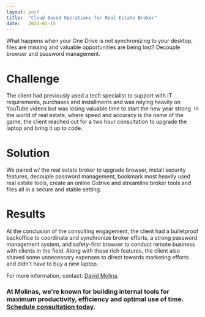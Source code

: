 ```yaml
---
layout: post
title:  "Cloud Based Operations for Real Estate Broker"
date:   2024-01-15
---
```


<p class="intro"><span class="dropcap">W</span>hat happens when your One Drive is not synchronizing to your desktop, files are missing and valuable opportunities are being lost? Decouple browser and password management.</p>

# Challenge
The client had previously used a tech specialist to support with IT requirements, purchases and installments and was relying heavily on YouTube videos but was losing valuable time to start the new year strong. In the world of real estate, where speed and accuracy is the name of the game, the client reached out for a two hour consultation to upgrade the laptop and bring it up to code.

# Solution
We paired w/ the real estate broker to upgrade browser, install security features, decouple password management, bookmark most heavily used real estate tools, create an online G:drive and streamline broker tools and files all in a secure and stable setting.

# Results
At the conclusion of the consulting engagement, the client had a bulletproof backoffice to coordinate and synchronize broker efforts, a strong password management system, and safety-first browser to conduct remote business with clients in the field. Along with these rich features, the client also shaved some unnecessary expenses to direct towards marketing efforts and didn't have to buy a new laptop.

For more information, contact: [David Molina](/about).

### At Molinas, we're known for building internal tools for maximum productivity, efficiency and optimal use of time. [Schedule consultation today](/contact).
